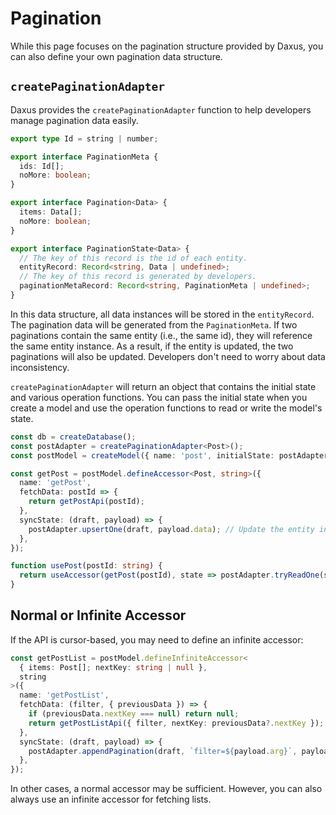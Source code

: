 # Pagination

While this page focuses on the pagination structure provided by Daxus, you can also define your own pagination data structure.

## `createPaginationAdapter`

Daxus provides the `createPaginationAdapter` function to help developers manage pagination data easily.

```ts
export type Id = string | number;

export interface PaginationMeta {
  ids: Id[];
  noMore: boolean;
}

export interface Pagination<Data> {
  items: Data[];
  noMore: boolean;
}

export interface PaginationState<Data> {
  // The key of this record is the id of each entity.
  entityRecord: Record<string, Data | undefined>;
  // The key of this record is generated by developers.
  paginationMetaRecord: Record<string, PaginationMeta | undefined>;
}
```

In this data structure, all data instances will be stored in the `entityRecord`. The pagination data will be generated from the `PaginationMeta`. If two paginations contain the same entity (i.e., the same id), they will reference the same entity instance. As a result, if the entity is updated, the two paginations will also be updated. Developers don't need to worry about data inconsistency.

`createPaginationAdapter` will return an object that contains the initial state and various operation functions. You can pass the initial state when you create a model and use the operation functions to read or write the model's state.

```ts
const db = createDatabase();
const postAdapter = createPaginationAdapter<Post>();
const postModel = createModel({ name: 'post', initialState: postAdapter.initialState });

const getPost = postModel.defineAccessor<Post, string>({
  name: 'getPost',
  fetchData: postId => {
    return getPostApi(postId);
  },
  syncState: (draft, payload) => {
    postAdapter.upsertOne(draft, payload.data); // Update the entity in the entityRecord. If it doesn't exist, create one.
  },
});

function usePost(postId: string) {
  return useAccessor(getPost(postId), state => postAdapter.tryReadOne(state, postId));
}
```

## Normal or Infinite Accessor

If the API is cursor-based, you may need to define an infinite accessor:

```ts
const getPostList = postModel.defineInfiniteAccessor<
  { items: Post[]; nextKey: string | null },
  string
>({
  name: 'getPostList',
  fetchData: (filter, { previousData }) => {
    if (previousData.nextKey === null) return null;
    return getPostListApi({ filter, nextKey: previousData?.nextKey });
  },
  syncState: (draft, payload) => {
    postAdapter.appendPagination(draft, `filter=${payload.arg}`, payload.data.items);
  },
});
```

In other cases, a normal accessor may be sufficient. However, you can also always use an infinite accessor for fetching lists.
